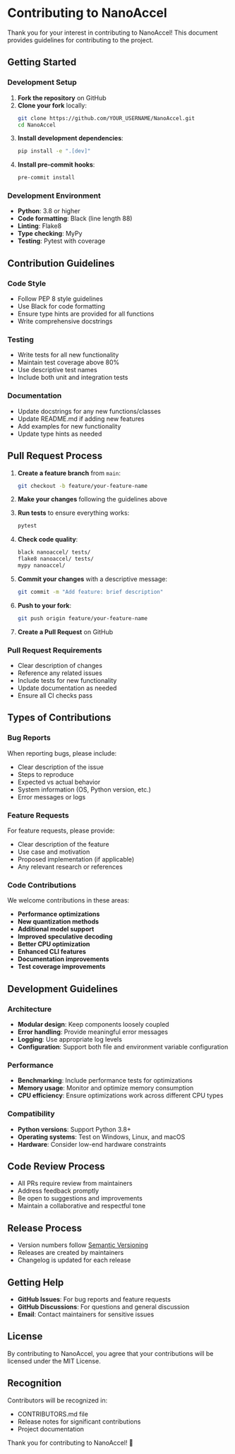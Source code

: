 # Contributing to NanoAccel

Thank you for your interest in contributing to NanoAccel! This document provides guidelines for contributing to the project.

## Getting Started

### Development Setup

1. **Fork the repository** on GitHub
2. **Clone your fork** locally:
   ```bash
   git clone https://github.com/YOUR_USERNAME/NanoAccel.git
   cd NanoAccel
   ```
3. **Install development dependencies**:
   ```bash
   pip install -e ".[dev]"
   ```
4. **Install pre-commit hooks**:
   ```bash
   pre-commit install
   ```

### Development Environment

- **Python**: 3.8 or higher
- **Code formatting**: Black (line length 88)
- **Linting**: Flake8
- **Type checking**: MyPy
- **Testing**: Pytest with coverage

## Contribution Guidelines

### Code Style

- Follow PEP 8 style guidelines
- Use Black for code formatting
- Ensure type hints are provided for all functions
- Write comprehensive docstrings

### Testing

- Write tests for all new functionality
- Maintain test coverage above 80%
- Use descriptive test names
- Include both unit and integration tests

### Documentation

- Update docstrings for any new functions/classes
- Update README.md if adding new features
- Add examples for new functionality
- Update type hints as needed

## Pull Request Process

1. **Create a feature branch** from `main`:
   ```bash
   git checkout -b feature/your-feature-name
   ```

2. **Make your changes** following the guidelines above

3. **Run tests** to ensure everything works:
   ```bash
   pytest
   ```

4. **Check code quality**:
   ```bash
   black nanoaccel/ tests/
   flake8 nanoaccel/ tests/
   mypy nanoaccel/
   ```

5. **Commit your changes** with a descriptive message:
   ```bash
   git commit -m "Add feature: brief description"
   ```

6. **Push to your fork**:
   ```bash
   git push origin feature/your-feature-name
   ```

7. **Create a Pull Request** on GitHub

### Pull Request Requirements

- Clear description of changes
- Reference any related issues
- Include tests for new functionality
- Update documentation as needed
- Ensure all CI checks pass

## Types of Contributions

### Bug Reports

When reporting bugs, please include:

- Clear description of the issue
- Steps to reproduce
- Expected vs actual behavior
- System information (OS, Python version, etc.)
- Error messages or logs

### Feature Requests

For feature requests, please provide:

- Clear description of the feature
- Use case and motivation
- Proposed implementation (if applicable)
- Any relevant research or references

### Code Contributions

We welcome contributions in these areas:

- **Performance optimizations**
- **New quantization methods**
- **Additional model support**
- **Improved speculative decoding**
- **Better CPU optimization**
- **Enhanced CLI features**
- **Documentation improvements**
- **Test coverage improvements**

## Development Guidelines

### Architecture

- **Modular design**: Keep components loosely coupled
- **Error handling**: Provide meaningful error messages
- **Logging**: Use appropriate log levels
- **Configuration**: Support both file and environment variable configuration

### Performance

- **Benchmarking**: Include performance tests for optimizations
- **Memory usage**: Monitor and optimize memory consumption
- **CPU efficiency**: Ensure optimizations work across different CPU types

### Compatibility

- **Python versions**: Support Python 3.8+
- **Operating systems**: Test on Windows, Linux, and macOS
- **Hardware**: Consider low-end hardware constraints

## Code Review Process

- All PRs require review from maintainers
- Address feedback promptly
- Be open to suggestions and improvements
- Maintain a collaborative and respectful tone

## Release Process

- Version numbers follow [Semantic Versioning](https://semver.org/)
- Releases are created by maintainers
- Changelog is updated for each release

## Getting Help

- **GitHub Issues**: For bug reports and feature requests
- **GitHub Discussions**: For questions and general discussion
- **Email**: Contact maintainers for sensitive issues

## License

By contributing to NanoAccel, you agree that your contributions will be licensed under the MIT License.

## Recognition

Contributors will be recognized in:
- CONTRIBUTORS.md file
- Release notes for significant contributions
- Project documentation

Thank you for contributing to NanoAccel! 🚀
